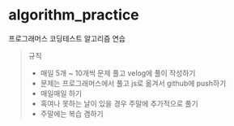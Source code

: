 # algorithm_practice
프로그래머스 코딩테스트 알고리즘 연습

> 규칙
> - 매일 5개 ~ 10개씩 문제 풀고 velog에 풀이 작성하기
> - 문제는 프로그래머스에서 풀고 js로 옮겨서 github에 push하기
> - 매일매일 하기
> - 혹여나 못하는 날이 있을 경우 주말에 추가적으로 풀기
> - 주말에는 복습 겸하기
